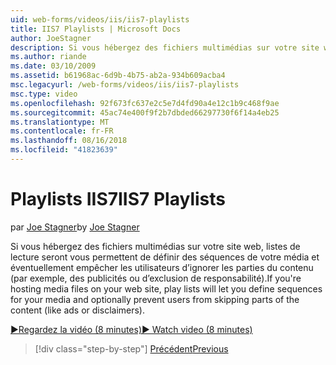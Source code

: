 ```yaml
---
uid: web-forms/videos/iis/iis7-playlists
title: IIS7 Playlists | Microsoft Docs
author: JoeStagner
description: Si vous hébergez des fichiers multimédias sur votre site web, listes de lecture vous permet de définir des séquences de votre média et éventuellement empêcher les utilisateurs d’ignorer les parties de t...
ms.author: riande
ms.date: 03/10/2009
ms.assetid: b61968ac-6d9b-4b75-ab2a-934b609acba4
msc.legacyurl: /web-forms/videos/iis/iis7-playlists
msc.type: video
ms.openlocfilehash: 92f673fc637e2c5e7d4fd90a4e12c1b9c468f9ae
ms.sourcegitcommit: 45ac74e400f9f2b7dbded66297730f6f14a4eb25
ms.translationtype: MT
ms.contentlocale: fr-FR
ms.lasthandoff: 08/16/2018
ms.locfileid: "41823639"
---
```

<a name="iis7-playlists"></a><span data-ttu-id="aa5fb-103">Playlists IIS7</span><span class="sxs-lookup"><span data-stu-id="aa5fb-103">IIS7 Playlists</span></span>
====================
<span data-ttu-id="aa5fb-104">par [Joe Stagner](https://github.com/JoeStagner)</span><span class="sxs-lookup"><span data-stu-id="aa5fb-104">by [Joe Stagner](https://github.com/JoeStagner)</span></span>

<span data-ttu-id="aa5fb-105">Si vous hébergez des fichiers multimédias sur votre site web, listes de lecture seront vous permettent de définir des séquences de votre média et éventuellement empêcher les utilisateurs d’ignorer les parties du contenu (par exemple, des publicités ou d’exclusion de responsabilité).</span><span class="sxs-lookup"><span data-stu-id="aa5fb-105">If you're hosting media files on your web site, play lists will let you define sequences for your media and optionally prevent users from skipping parts of the content (like ads or disclaimers).</span></span>

[<span data-ttu-id="aa5fb-106">&#9654;Regardez la vidéo (8 minutes)</span><span class="sxs-lookup"><span data-stu-id="aa5fb-106">&#9654; Watch video (8 minutes)</span></span>](https://channel9.msdn.com/Blogs/ASP-NET-Site-Videos/iis7-playlists)

> [!div class="step-by-step"]
> [<span data-ttu-id="aa5fb-107">Précédent</span><span class="sxs-lookup"><span data-stu-id="aa5fb-107">Previous</span></span>](bit-rate-throttling.md)
